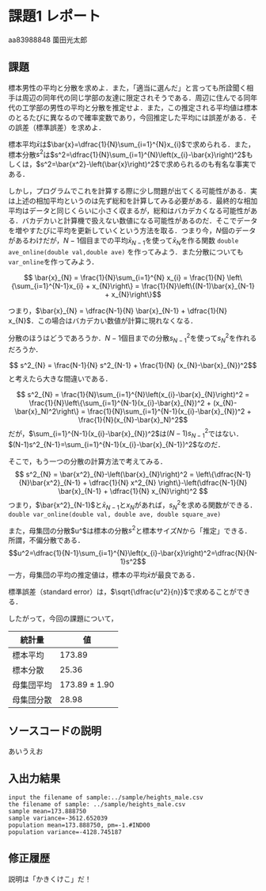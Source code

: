 # 課題1 レポート

aa83988848 薗田光太郎

## 課題

標本男性の平均と分散を求めよ．また，「適当に選んだ」と言っても所詮聞く相手は周辺の同年代の同じ学部の友達に限定されそうである．周辺に住んでる同年代の工学部の男性の平均と分散を推定せよ．また，この推定される平均値は標本のとるたびに異なるので確率変数であり，今回推定した平均には誤差がある．その誤差（標準誤差）を求めよ．
   
標本平均$\bar{x}$は$\bar{x}=\dfrac{1}{N}\sum_{i=1}^{N}x_{i}$で求められる．また，標本分散$s^2$は$s^2=\dfrac{1}{N}\sum_{i=1}^{N}\left(x_{i}-\bar{x}\right)^2$もしくは，$s^2=\bar{x^2}-\left(\bar{x}\right)^2$で求められるのも有名な事実である．

しかし，プログラムでこれを計算する際に少し問題が出てくる可能性がある．実は上述の相加平均というのは先ず総和を計算してみる必要がある．最終的な相加平均はデータと同じくらいに小さく収まるが，総和はバカデカくなる可能性がある．バカデカいと計算機で扱えない数値になる可能性があるのだ．そこでデータを増やすたびに平均を更新していくという方法を取る．つまり今，$N$個のデータがあるわけだが，$N-1$個目までの平均$\bar{x}_{N-1}$を使って$\bar{x}_{N}$を作る関数 `double ave_online(double val,double ave)` を作ってみよう．また分散についても `var_online`を作ってみよう．
   
$$ \bar{x}_{N} = \frac{1}{N}\sum_{i=1}^{N} x_{i} = \frac{1}{N} \left\{\sum_{i=1}^{N-1}x_{i} + x_{N}\right\} = \frac{1}{N}\left\{(N-1)\bar{x}_{N-1} + x_{N}\right\}$$
   
つまり，$\bar{x}_{N} = \dfrac{N-1}{N} \bar{x}_{N-1} + \dfrac{1}{N} x_{N}$．この場合はバカデカい数値が計算に現れなくなる．
   
分散のほうはどうであろうか．$N-1$個目までの分散$s^2_{N-1}$を使って$s^2_{N}$を作れるだろうか．
   
$$ s^2_{N} = \frac{N-1}{N} s^2_{N-1} + \frac{1}{N} (x_{N}-\bar{x}_{N})^2$$
と考えたら大きな間違いである．
   
$$ s^2_{N} = \frac{1}{N}\sum_{i=1}^{N}\left(x_{i}-\bar{x}_{N}\right)^2 = \frac{1}{N}\left\{\sum_{i=1}^{N-1}(x_{i}-\bar{x}_{N})^2 + (x_{N}-\bar{x}_N)^2\right\} = \frac{1}{N}\sum_{i=1}^{N-1}(x_{i}-\bar{x}_{N})^2 + \frac{1}{N}(x_{N}-\bar{x}_N)^2$$
だが，$\sum_{i=1}^{N-1}(x_{i}-\bar{x}_{N})^2$は$(N-1)s^2_{N-1}$ではない．$(N-1)s^2_{N-1}=\sum_{i=1}^{N-1}(x_{i}-\bar{x}_{N-1})^2$なのだ．

そこで，もう一つの分散の計算方法で考えてみる．
$$ s^2_{N} = \bar{x^2}_{N}-\left(\bar{x}_{N}\right)^2 = \left\{\dfrac{N-1}{N}\bar{x^2}_{N-1} + \dfrac{1}{N} x^2_{N} \right\}-\left(\dfrac{N-1}{N} \bar{x}_{N-1} + \dfrac{1}{N} x_{N}\right)^2 $$
つまり，$\bar{x^2}_{N-1}$と$\bar{x}_{N-1}$と$x_{N}$があれば，$s^2_{N}$を求める関数ができる．`double var_online(double val, double ave, double square_ave)`

また，母集団の分散$u^$は標本の分散$s^2$と標本サイズ$N$から「推定」できる．所謂，不偏分散である．
$$u^2=\dfrac{1}{N-1}\sum_{i=1}^{N}\left(x_{i}-\bar{x}\right)^2=\dfrac{N}{N-1}s^2$$
一方，母集団の平均の推定値は，標本の平均$\bar{x}$が最良である．

標準誤差（standard error）は，$\sqrt{\dfrac{u^2}{n}}$で求めることができる．

したがって，今回の課題について，

|統計量|値|
|---|---|
|標本平均|$173.89$|
|標本分散|$25.36$|
|母集団平均|$173.89\pm 1.90$|
|母集団分散|$28.98$|

## ソースコードの説明

あいうえお

## 入出力結果

```
input the filename of sample:../sample/heights_male.csv
the filename of sample: ../sample/heights_male.csv
sample mean=173.888750
sample variance=-3612.652039
population mean=173.888750, pm=-1.#IND00
population variance=-4128.745187
```

## 修正履歴

説明は「かきくけこ」だ！
